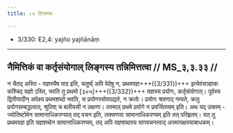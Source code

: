 ```yaml
---
title: ८४ टिप्पणयः

---
```

- 3/330: E2,4: yajño yajñānāṃ

____________________________________________


## नैमित्तिकं वा कर्तृसंयोगाल् लिङ्गस्य तन्निमित्तत्वा // MS_३,३.३३ //

न चैतद् अस्ति - यज्ञस्यैष वाद इति, चतुर्ष्व् अपि वेदेषु न, प्रथमयज्ञ+++({3/331})+++ इत्येवंसञ्ज्ञकः कश्चिद् यज्ञो ऽस्ति, भवति तु प्रथमो [३०५]+++({3/332})+++ यज्ञस्य प्रयोगः, कर्तृसंयोगात्। पूर्वस्य द्वितीयादीन् अपेक्ष्य प्रथमशब्दो भवति, स प्रयोगस्योपपद्यते, न क्रतोः। प्रयोगः श्रवणाद् गम्यते, क्रतुः प्रयोगसम्बद्धत्वात्, श्रुतिश् च बलीयसी न लक्षणा। तस्मात् प्रथमे प्रयोगे न प्रवर्जितव्यम् इति।
अथ यद् उक्तम् - ज्योतिष्टोमेन सामानाधिकरण्यात् तद् वचन इति, लक्सणया सामानाधिकरण्यम् इति तत् परिहृतम्। यत् तु प्रथमयज्ञ इति यज्ञशब्देन सामानाधिकरण्यम्, तद् अपि यज्ञशब्दस्य यागवचनत्वाद् अस्मत्पक्षस्याबाधकम्।